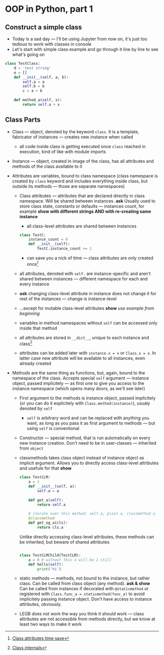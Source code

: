 # OOP in Python, part 1

## Construct a simple class

* Today is a sad day — I'll be using Jupyter from now on, it's just too tedious to work with classes in console
* Let's start with simple class example and go through it line by line to see what's going on

```python
class TestClass:
    d = 'test string'
    e = []
    def __init__(self, a, b):
        self.a = a
        self.b = b
        c = a + b
   
    def method_a(self, x):
        return self.a + x
```



## Class Parts

* Class — object, denoted by the keyword `class`. It is a template, fabricator of instances — creates new instance when called

  * all code inside class is getting executed once `class` reached in execution, kind of like with module imports
  
* Instance — object, created in image of the class, has all attributes and methods of the class available to it

* Attributes are variables, bound to class namespace (class namespace is created by `class` keyword and includes everything inside class, but outside its methods — those are separate namespaces)

  * Class attributes — attributes that are declared directly in class namespace. Will be shared between instances. **ask** Usually used to store class state, constants or defaults — instances count, for example **show with different strings AND with re-creating same instance**

    * all class-level attributes are shared between instances


    ```python
    class TestC:
        instance_count = 0
        def __init__(self):
            TestC.instance_count += 1
    ```
    
    * can save you a nick of time — class attributes are only created once[^1]

  * all attributes, denoted with `self.` are instance-specific and aren't shared between instances — different namespace for each and every instance

  * **ask** changing class-level attribute in instance does not change it for rest of the instances — change is instance-level

  * …except for mutable class-level attributes **show** _use example from beginning_

  * variables in method namespaces without `self` can be accessed only inside that method

  * all attributes are stored in `__dict__`, unique to each instance and class[^2]

  * attributes can be added later with `instance.x = x` or `Class.x = x`. In latter case new attribute will be available to all instances, even already created

* Methods are the same thing as functions, but, again, bound to the namespace of the class. Accepts special `self` argument — instance object, passed implicitely — as first one to give you access to the instance namespace (which opens many doors, as we'll see later)

  * First argument to the methods is instance object, passed implicitely (or you can do it explicitely with `Class.method(instance)`), usualy denoted by `self` 

    * `self` is arbitrary word and can be replaced with anything you want, as long as you pass it as first argument to methods — but using `self` is conventional

  * Constructor — special method, that is run automatically on every new instance creation. Don't need to be in user-classes — inherited from `object` 

  * classmethods takes class object instead of instance object as implicit argument. Allows you to directly access class-level attributes and usefule for that **show**

    ```python
    class TestCLM:
        a = 1
        def __init__(self, a):
            self.a = a
            
        def get_a(self):
            return self.a
    		
        # iterate over this method: self.a, plain a, classmethod a
        @classmethod
        def get_og_a(cls):
            return cls.a
    ```

     Unlike directly accessing class-level attributes, these methods can be inherited, but beware of shared attributes

    ```python
    
    class TestCLMChild(TestCLM):
        a = 0 # without this a will be 1 still
        def hello(self):
            print('hi')

  * static methods — methods, not bound to the instance, but rather class. Can be called from class object (any method). **ask & show** Can be called from instances if decorated with `@staticmethod` or registered with `Class.func_a = staticmethod(func_a)` to avoid implicitely passing instance object. Don't have access to instance attributes, obviously.

  * LEGB does not work the way you think it should work — class attributes are not accessible from methods directly, but we know at least two ways to make it work

[^1]: [Class attributes time save](https://www.toptal.com/python/python-class-attributes-an-overly-thorough-guide)
[^2]: [Class internals](https://rushter.com/blog/python-class-internals/)
[^3]: [Private variables](https://docs.python.org/3/tutorial/classes.html#private-variables)